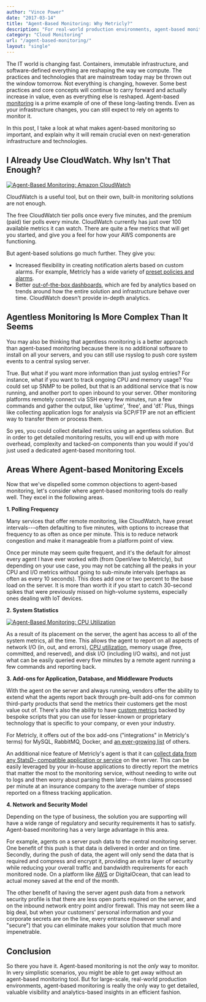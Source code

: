 ```yaml
---
author: "Vince Power"
date: "2017-03-14"
title: "Agent-Based Monitoring: Why Metricly?"
description: "For real-world production environments, agent-based monitoring is the only way to get detailed visibility and analytics-based insights. Here's why."
category: "Cloud Monitoring"
url: "/agent-based-monitoring/"
layout: "single"
---
```


The IT world is changing fast. Containers, immutable infrastructure, and software-defined everything are reshaping the way we compute. The practices and technologies that are mainstream today may be thrown out the window tomorrow. Not everything is changing, however. Some best practices and core concepts will continue to carry forward and actually increase in value, even as everything else is reshaped. Agent-based [monitoring](/inside-metricly-api/) is a prime example of one of these long-lasting trends. Even as your infrastructure changes, you can still expect to rely on agents to monitor it.

In this post, I take a look at what makes agent-based monitoring so important, and explain why it will remain crucial even on next-generation infrastructure and technologies.

I Already Use CloudWatch. Why Isn't That Enough?
------------------------------------------------

[![Agent-Based Monitoring: Amazon CloudWatch](https://s3-us-west-2.amazonaws.com/com-netuitive-app-usw2-public/wp-content/uploads/2016/04/integrations-amazon-web-services.png)](https://s3-us-west-2.amazonaws.com/com-netuitive-app-usw2-public/wp-content/uploads/2016/04/integrations-amazon-web-services.png)

CloudWatch is a useful tool, but on their own, built-in monitoring solutions are not enough.

The free CloudWatch tier polls once every five minutes, and the premium (paid) tier polls every minute. CloudWatch currently has just over 100 available metrics it can watch. There are quite a few metrics that will get you started, and give you a feel for how your AWS components are functioning.

But agent-based solutions go much further. They give you:

-   Increased flexibility in creating notification alerts based on custom alarms. For example, Metricly has a wide variety of [preset policies and alarms](https://docs.metricly.com/alerts-notifications/policies/default-policies/).
-   Better [out-of-the-box dashboards](/aws-monitoring-best-practices/), which are fed by analytics based on trends around how the entire solution and infrastructure behave over time. CloudWatch doesn't provide in-depth analytics.

Agentless Monitoring Is More Complex Than It Seems
--------------------------------------------------

You may also be thinking that agentless monitoring is a better approach than agent-based monitoring because there is no additional software to install on all your servers, and you can still use rsyslog to push core system events to a central syslog server.

True. But what if you want more information than just syslog entries? For instance, what if you want to track ongoing CPU and memory usage? You could set up SNMP to be polled, but that is an additional service that is now running, and another port to open inbound to your server. Other monitoring platforms remotely connect via SSH every few minutes, run a few commands and gather the output, like 'uptime', 'free', and 'df.' Plus, things like collecting application logs for analysis via SCP/FTP are not an efficient way to transfer them or process them.

So yes, you could collect detailed metrics using an agentless solution. But in order to get detailed monitoring results, you will end up with more overhead, complexity and tacked-on components than you would if you'd just used a dedicated agent-based monitoring tool.

Areas Where Agent-based Monitoring Excels
-----------------------------------------

Now that we've dispelled some common objections to agent-based monitoring, let's consider where agent-based monitoring tools do really well. They excel in the following areas.

**1\. Polling Frequency**

Many services that offer remote monitoring, like CloudWatch, have preset intervals---often defaulting to five minutes, with options to increase that frequency to as often as once per minute. This is to reduce network congestion and make it manageable from a platform point of view.

Once per minute may seem quite frequent, and it's the default for almost every agent I have ever worked with (from OpenView to Metricly), but depending on your use case, you may not be catching all the peaks in your CPU and I/O metrics without going to sub-minute intervals (perhaps as often as every 10 seconds). This does add one or two percent to the base load on the server. It is more than worth it if you start to catch 30-second spikes that were previously missed on high-volume systems, especially ones dealing with IoT devices.

**2\. System Statistics**

[![Agent-Based Monitoring: CPU Utilization](https://s3-us-west-2.amazonaws.com/com-netuitive-app-usw2-public/wp-content/uploads/2017/07/Screen-Shot-2017-03-14-at-2.51.05-PM-1024x282.png)](https://s3-us-west-2.amazonaws.com/com-netuitive-app-usw2-public/wp-content/uploads/2017/07/Screen-Shot-2017-03-14-at-2.51.05-PM.png)

As a result of its placement on the server, the agent has access to all of the system metrics, all the time. This allows the agent to report on all aspects of network I/O (in, out, and errors), [CPU utilization](/subtleties-ec2-cpu-utilization), memory usage (free, committed, and reserved), and disk I/O (including I/O waits), and not just what can be easily queried every five minutes by a remote agent running a few commands and reporting back.

**3\. Add-ons for Application, Database, and Middleware Products**

With the agent on the server and always running, vendors offer the ability to extend what the agents report back through pre-built add-ons for common third-party products that send the metrics their customers get the most value out of. There's also the ability to have [custom metrics](/inside-metricly-api/) backed by bespoke scripts that you can use for lesser-known or proprietary technology that is specific to your company, or even your industry.

For Metricly, it offers out of the box add-ons ("integrations" in Metricly's terms) for MySQL, RabbitMQ, Docker, and [an ever-growing list](https://docs.metricly.com/integrations/) of others.

An additional nice feature of Metricly's agent is that it can [collect data from any StatsD- compatible application or service](/statsd-metricly-advanced-monitoring/) on the server. This can be easily leveraged by your in-house applications to directly report the metrics that matter the most to the monitoring service, without needing to write out to logs and then worry about parsing them later---from claims processed per minute at an insurance company to the average number of steps reported on a fitness tracking application.

**4\. Network and Security Model**

Depending on the type of business, the solution you are supporting will have a wide range of regulatory and security requirements it has to satisfy. Agent-based monitoring has a very large advantage in this area.

For example, agents on a server push data to the central monitoring server. One benefit of this push is that data is delivered in order and on time. Secondly, during the push of data, the agent will only send the data that is required and compress and encrypt it, providing an extra layer of security while reducing your overall traffic and bandwidth requirements for each monitored node. On a platform like [AWS](/getting-started-metricly-aws/) or DigitalOcean, that can lead to actual money saved at the end of the month.

The other benefit of having the server agent push data from a network security profile is that there are less open ports required on the server, and on the inbound network entry point and/or firewall. This may not seem like a big deal, but when your customers' personal information and your corporate secrets are on the line, every entrance (however small and "secure") that you can eliminate makes your solution that much more impenetrable.

Conclusion
----------

So there you have it. Agent-based monitoring is not the *only* way to monitor. In very simplistic scenarios, you might be able to get away without an agent-based monitoring tool. But for large-scale, real-world production environments, agent-based monitoring is really the only way to get detailed, valuable visibility and analytics-based insights in an efficient fashion.
